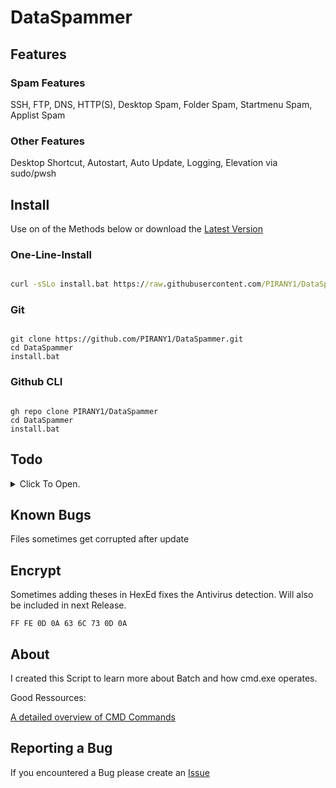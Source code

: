 # DataSpammer

## Features

### Spam Features

SSH, FTP, DNS, HTTP(S), Desktop Spam, Folder Spam, Startmenu Spam, Applist Spam

### Other Features

Desktop Shortcut, Autostart, Auto Update, Logging, Elevation via sudo/pwsh

## Install

Use on of the Methods below or download the [Latest Version](https://github.com/PIRANY1/DataSpammer/releases/latest)

### One-Line-Install

``` cmd

curl -sSLo install.bat https://raw.githubusercontent.com/PIRANY1/DataSpammer/main/install.bat && install.bat

```

### Git

``` batch

git clone https://github.com/PIRANY1/DataSpammer.git
cd DataSpammer
install.bat

```

### Github CLI

``` batch

gh repo clone PIRANY1/DataSpammer
cd DataSpammer
install.bat

```

## Todo

<details>
    <summary>Click To Open.</summary>

    Add a Call-Spam Engine

    Fully Implement Sudo (Beta is at :sudo.implementation)

</details>

## Known Bugs

Files sometimes get corrupted after update

## Encrypt
Sometimes adding theses in HexEd fixes the Antivirus detection.
Will also be included in next Release.

``` Hex
FF FE 0D 0A 63 6C 73 0D 0A
```

## About

I created this Script to learn more about Batch and how cmd.exe operates.

Good Ressources:

[A detailed overview of CMD Commands](https://ss64.com/nt/)

## Reporting a Bug

If you encountered a Bug please create an [Issue](https://github.com/PIRANY1/DataSpammer/issues)
